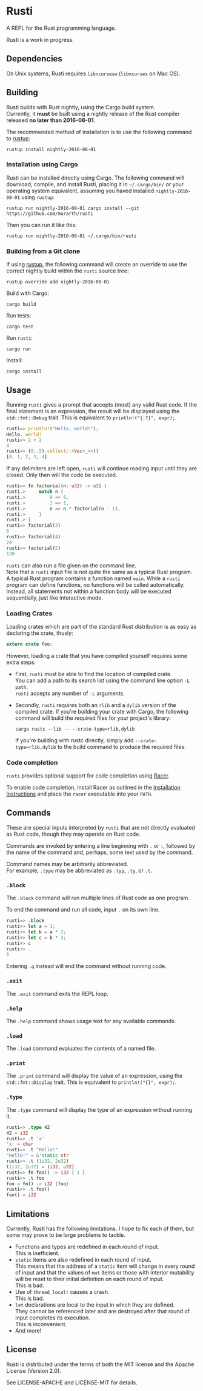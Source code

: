 # Rusti

A REPL for the Rust programming language.

Rusti is a work in progress.

## Dependencies

On Unix systems, Rusti requires `libncursesw` (`libncurses` on Mac OS).

## Building

Rusti builds with Rust nightly, using the Cargo build system.  
Currently, it **must** be built using a nightly release of the Rust compiler
released **no later than 2016-08-01**.

The recommended method of installation is to use the following command to
[rustup](https://github.com/rust-lang-nursery/rustup.rs):

    rustup install nightly-2016-08-01

### Installation using Cargo

Rusti can be installed directly using Cargo. The following command will
download, compile, and install Rusti, placing it in `~/.cargo/bin/` or your
operating system equivalent, assuming you haved installed `nightly-2016-08-01`
using `rustup`:

    rustup run nightly-2016-08-01 cargo install --git https://github.com/murarth/rusti

Then you can run it like this:

    rustup run nightly-2016-08-01 ~/.cargo/bin/rusti

### Building from a Git clone

If using [rustup](https://github.com/rust-lang-nursery/rustup.rs),
the following command will create an override to use the correct nightly build
within the `rusti` source tree:

    rustup override add nightly-2016-08-01

Build with Cargo:

    cargo build

Run tests:

    cargo test

Run `rusti`:

    cargo run

Install:

    cargo install

## Usage

Running `rusti` gives a prompt that accepts (most) any valid Rust code.
If the final statement is an expression, the result will be displayed using the
`std::fmt::Debug` trait. This is equivalent to `println!("{:?}", expr);`.

```rust
rusti=> println!("Hello, world!");
Hello, world!
rusti=> 2 + 2
4
rusti=> (0..5).collect::<Vec<_>>()
[0, 1, 2, 3, 4]
```

If any delimiters are left open, `rusti` will continue reading input until they are closed.
Only then will the code be executed.

```rust
rusti=> fn factorial(n: u32) -> u32 {
rusti.>     match n {
rusti.>         0 => 0,
rusti.>         1 => 1,
rusti.>         n => n * factorial(n - 1),
rusti.>     }
rusti.> }
rusti=> factorial(3)
6
rusti=> factorial(4)
24
rusti=> factorial(5)
120
```

`rusti` can also run a file given on the command line.  
Note that a `rusti` input file is not quite the same as a typical Rust program.
A typical Rust program contains a function named `main`. While a `rusti`
program can define functions, no functions will be called automatically.
Instead, all statements not within a function body will be executed sequentially,
just like interactive mode.

### Loading Crates

Loading crates which are part of the standard Rust distribution is as easy as
declaring the crate, thusly:

```rust
extern crate foo;
```

However, loading a crate that you have compiled yourself requires some extra steps:

* First, `rusti` must be able to find the location of compiled crate.  
  You can add a path to its search list using the command line option `-L path`.  
  `rusti` accepts any number of `-L` arguments.
* Secondly, `rusti` requires both an `rlib` and a `dylib` version of the
  compiled crate. If you're building your crate with Cargo, the following
  command will build the required files for your project's library:

      cargo rustc --lib -- --crate-type=rlib,dylib

  If you're building with rustc directly, simply add `--crate-type=rlib,dylib`
  to the build command to produce the required files.

### Code completion

`rusti` provides optional support for code completion using [Racer](https://github.com/phildawes/racer).

To enable code completion, install Racer as outlined in the [Installation Instructions](https://github.com/phildawes/racer#installation) and place the `racer` executable into your `PATH`.

## Commands

These are special inputs interpreted by `rusti` that are not directly
evaluated as Rust code, though they may operate on Rust code.

Commands are invoked by entering a line beginning with `.` or `:`, followed by the
name of the command and, perhaps, some text used by the command.

Command names may be arbitrarily abbreviated.  
For example, `.type` may be abbreviated as `.typ`, `.ty`, or `.t`.

### `.block`

The `.block` command will run multiple lines of Rust code as one program.

To end the command and run all code, input `.` on its own line.

```rust
rusti=> .block
rusti+> let a = 1;
rusti+> let b = a * 2;
rusti+> let c = b * 3;
rusti+> c
rusti+> .
6
```

Entering `.q` instead will end the command without running code.

### `.exit`

The `.exit` command exits the REPL loop.

### `.help`

The `.help` command shows usage text for any available commands.

### `.load`

The `.load` command evaluates the contents of a named file.

### `.print`

The `.print` command will display the value of an expression, using the
`std::fmt::Display` trait. This is equivalent to `println!("{}", expr);`.

### `.type`

The `.type` command will display the type of an expression without running it.

```rust
rusti=> .type 42
42 = i32
rusti=> .t 'x'
'x' = char
rusti=> .t "Hello!"
"Hello!" = &'static str
rusti=> .t (1i32, 2u32)
(1i32, 2u32) = (i32, u32)
rusti=> fn foo() -> i32 { 1 }
rusti=> .t foo
foo = fn() -> i32 {foo}
rusti=> .t foo()
foo() = i32
```

## Limitations

Currently, Rusti has the following limitations.
I hope to fix each of them, but some may prove to be large problems to tackle.

* Functions and types are redefined in each round of input.  
  This is inefficient.
* `static` items are also redefined in each round of input.  
  This means that the address of a `static` item will change in every round
  of input and that the values of `mut` items or those with interior mutability
  will be reset to their initial definition on each round of input.  
  This is bad.
* Use of `thread_local!` causes a crash.  
  This is bad.
* `let` declarations are local to the input in which they are defined.  
  They cannot be referenced later and are destroyed after that round of input
  completes its execution.  
  This is inconvenient.
* And more!

## License

Rusti is distributed under the terms of both the MIT license and the
Apache License (Version 2.0).

See LICENSE-APACHE and LICENSE-MIT for details.
